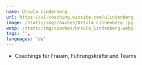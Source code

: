 ```yaml
---
name: Ursula Lindenberg
url: https://ul-coaching.wixsite.com/ulindenberg
image: /static/img/coaches/Ursula_Lindenberg.jpg
webp: /static/img/coaches/Ursula_Lindenberg.webp
tags: '',
languages: 'de'
---
```


<ul><li>Coachings für Frauen, Führungskräfte und Teams&nbsp;</li></ul>